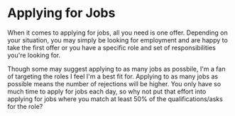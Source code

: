 # Applying for Jobs

When it comes to applying for jobs, all you need is one offer. Depending on your situation, you may simply be looking for employment and are happy to take the first offer or you have a specific role and set of responsibilities you're looking for.&#x20;

Though some may suggest applying to as many jobs as possbile, I'm a fan of targeting the roles I feel I'm a best fit for. Applying to as many jobs as possible means the number of rejections will be higher. You only have so much time to apply for jobs each day, so why not put that effort into applying for jobs where you match at least 50% of the qualifications/asks for the role?
